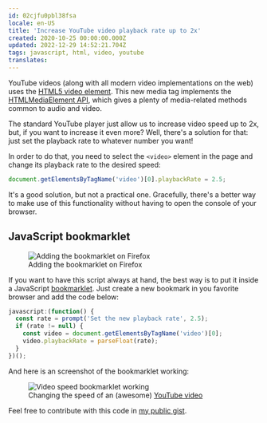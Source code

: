 ```yaml
---
id: 02cjfu0pbl38fsa
locale: en-US
title: 'Increase YouTube video playback rate up to 2x'
created: 2020-10-25 00:00:00.000Z
updated: 2022-12-29 14:52:21.704Z
tags: javascript, html, video, youtube
translates: 
---
```

YouTube videos (along with all modern video implementations on the web) uses the [HTML5 video element](https://developer.mozilla.org/en-US/docs/Web/HTML/Element/video). This new media tag implements the [HTMLMediaElement API](https://developer.mozilla.org/en-US/docs/Web/API/HTMLMediaElement), which gives a plenty of media-related methods common to audio and video.


The standard YouTube player just allow us to increase video speed up to 2x, but, if you want to increase it even more? Well, there's a solution for that: just set the playback rate to whatever number you want!

In order to do that, you need to select the `<video>` element in the page and change its playback rate to the desired speed:


```js
document.getElementsByTagName('video')[0].playbackRate = 2.5;
```

It's a good solution, but not a practical one. Gracefully, there's a better way to make use of this functionality without having to open the console of your browser.

## JavaScript bookmarklet

<figure>
<img src="https://dev-to-uploads.s3.amazonaws.com/i/hjvcu6sqxp24u5emozsb.png" alt="Adding the bookmarklet on Firefox" />
  <figcaption>
    Adding the bookmarklet on Firefox
  </figcaption>
</figure>

If you want to have this script always at hand, the best way is to put it inside a JavaScript [bookmarklet](https://en.wikipedia.org/wiki/Bookmarklet). Just create a new bookmark in you favorite browser and add the code below:

```js
javascript:(function() {
  const rate = prompt('Set the new playback rate', 2.5);
  if (rate != null) {
    const video = document.getElementsByTagName('video')[0];
    video.playbackRate = parseFloat(rate);
  }
})();
```

And here is an screenshot of the bookmarklet working:

<figure>
<img src="https://dev-to-uploads.s3.amazonaws.com/i/erxbc4xcxdk7v0gun8z1.png" alt="Video speed bookmarklet working" />
  <figcaption>
    Changing the speed of an (awesome) <a href="https://www.youtube.com/watch?v=G4MvFT8TGII">YouTube video</a>
  </figcaption>
</figure>

Feel free to contribute with this code in <a href="https://gist.github.com/DouglasdeMoura/052456a93f93d47982ccb5eefc602eb1" target="_blank">my public gist</a>.

